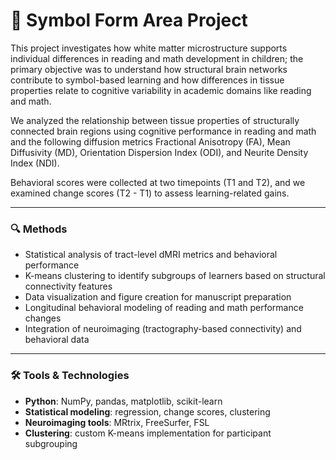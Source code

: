 # 🧠 Symbol Form Area Project

This project investigates how white matter microstructure supports individual differences in reading and math development in children; the primary objective was to understand how structural brain networks contribute to symbol-based learning and how differences in tissue properties relate to cognitive variability in academic domains like reading and math.

We analyzed the relationship between tissue properties of structurally connected brain regions using cognitive performance in reading and math and the following diffusion metrics Fractional Anisotropy (FA), Mean Diffusivity (MD), Orientation Dispersion Index (ODI), and Neurite Density Index (NDI).

Behavioral scores were collected at two timepoints (T1 and T2), and we examined change scores (T2 - T1) to assess learning-related gains.

---

### 🔍 Methods

- Statistical analysis of tract-level dMRI metrics and behavioral performance
- K-means clustering to identify subgroups of learners based on structural connectivity features
- Data visualization and figure creation for manuscript preparation
- Longitudinal behavioral modeling of reading and math performance changes
- Integration of neuroimaging (tractography-based connectivity) and behavioral data

---

### 🛠️ Tools & Technologies

- **Python**: NumPy, pandas, matplotlib, scikit-learn
- **Statistical modeling**: regression, change scores, clustering
- **Neuroimaging tools**: MRtrix, FreeSurfer, FSL
- **Clustering**: custom K-means implementation for participant subgrouping
